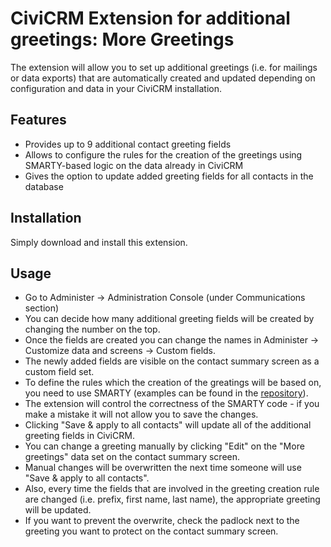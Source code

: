 # CiviCRM Extension for additional greetings: More Greetings

The extension will allow you to set up additional greetings (i.e. for mailings
or data exports) that are automatically created and updated depending on
configuration and data in your CiviCRM installation.


## Features

- Provides up to 9 additional contact greeting fields
- Allows to configure the rules for the creation of the greetings using
  SMARTY-based logic on the data already in CiviCRM
- Gives the option to update added greeting fields for all contacts in the
  database


## Installation

Simply download and install this extension.


## Usage

- Go to Administer -> Administration Console (under Communications section)
- You can decide how many additional greeting fields will be created by
  changing the number on the top.
- Once the fields are created you can change the names in Administer ->
  Customize data and screens -> Custom fields.
- The newly added fields are visible on the contact summary screen as a custom
  field set.
- To define the rules which the creation of the greatings will be based on, you
  need to use SMARTY (examples can be found in the
  [repository](https://github.com/systopia/de.systopia.moregreetings/tree/master/examples)).
- The extension will control the correctness of the SMARTY code - if you make a
  mistake it will not allow you to save the changes.
- Clicking "Save & apply to all contacts" will update all of the additional
  greeting fields in CiviCRM.
- You can change a greeting manually by clicking "Edit" on the "More greetings"
  data set on the contact summary screen.
- Manual changes will be overwritten the next time someone will use
  "Save & apply to all contacts".
- Also, every time the fields that are involved in the greeting creation rule
  are changed (i.e. prefix, first name, last name), the appropriate greeting
  will be updated.
- If you want to prevent the overwrite, check the padlock next to the greeting
  you want to protect on the contact summary screen.
